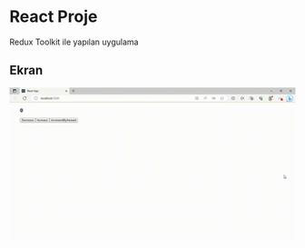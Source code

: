 <h1>React Proje</h1>

Redux Toolkit ile yapılan uygulama

<h2>Ekran</h2>

![](ft226128139-edge-2023-07-17-03-52-35.gif)